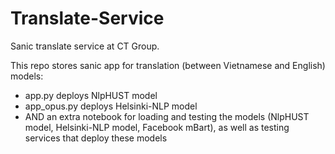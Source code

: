 # Translate-Service
Sanic translate service at CT Group.

This repo stores sanic app for translation (between Vietnamese and English) models:
- app.py deploys NlpHUST model
- app_opus.py deploys Helsinki-NLP model
- AND an extra notebook for loading and testing the models (NlpHUST model, Helsinki-NLP model, Facebook mBart), as well as testing services that deploy these models
